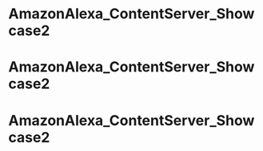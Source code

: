 # AmazonAlexa_ContentServer_Showcase2
# AmazonAlexa_ContentServer_Showcase2
# AmazonAlexa_ContentServer_Showcase2
